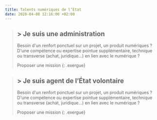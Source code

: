 ```yaml
---
title: Talents numériques de l’État
date: 2020-04-08 12:16:00 +02:00
---
```



> ## > Je suis une administration
> 
> Besoin d'un renfort ponctuel sur un projet, un produit numériques ? D'une compétence ou expertise pointue supplémentaire, technique ou transverse (achat, juridique...) en lien avec le numérique ? 
> 
> Proposer une mission
{: .exergue}


> ## > Je suis agent de l’État volontaire
> 
> Besoin d'un renfort ponctuel sur un projet, un produit numériques ? D'une compétence ou expertise pointue supplémentaire, technique ou transverse (achat, juridique...) en lien avec le numérique ? 
> 
> Proposer une mission
{: .exergue}